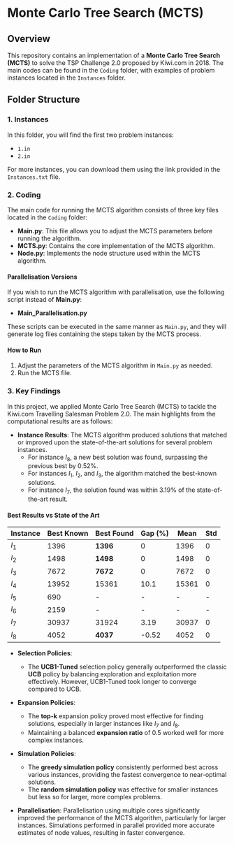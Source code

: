# Monte Carlo Tree Search (MCTS)

## Overview

This repository contains an implementation of a **Monte Carlo Tree Search (MCTS)** to solve the TSP Challenge 2.0 proposed by Kiwi.com in 2018. The main codes can be found in the `Coding` folder, with examples of problem instances located in the `Instances` folder.

## Folder Structure

### 1. Instances

In this folder, you will find the first two problem instances:

- `1.in`
- `2.in`

For more instances, you can download them using the link provided in the `Instances.txt` file.

### 2. Coding

The main code for running the MCTS algorithm consists of three key files located in the `Coding` folder:

- **Main.py**: This file allows you to adjust the MCTS parameters before running the algorithm.
- **MCTS.py**: Contains the core implementation of the MCTS algorithm.
- **Node.py**: Implements the node structure used within the MCTS algorithm.

#### Parallelisation Versions

If you wish to run the MCTS algorithm with parallelisation, use the following script instead of **Main.py**:

- **Main_Parallelisation.py**

These scripts can be executed in the same manner as `Main.py`, and they will generate log files containing the steps taken by the MCTS process.

#### How to Run

1. Adjust the parameters of the MCTS algorithm in `Main.py` as needed.
2. Run the MCTS file.

### 3. Key Findings

In this project, we applied Monte Carlo Tree Search (MCTS) to tackle the Kiwi.com Travelling Salesman Problem 2.0. The main highlights from the computational results are as follows:

- **Instance Results**: The MCTS algorithm produced solutions that matched or improved upon the state-of-the-art solutions for several problem instances.
  - For instance $I_8$, a new best solution was found, surpassing the previous best by 0.52%.
  - For instances $I_1$, $I_2$, and $I_3$, the algorithm matched the best-known solutions.
  - For instance $I_7$, the solution found was within 3.19% of the state-of-the-art result.

#### Best Results vs State of the Art

| Instance | Best Known | Best Found | Gap (%) | Mean  | Std |
| -------- | ---------- | ---------- | ------- | ----- | --- |
| $I_1$    | 1396       | **1396**   | 0       | 1396  | 0   |
| $I_2$    | 1498       | **1498**   | 0       | 1498  | 0   |
| $I_3$    | 7672       | **7672**   | 0       | 7672  | 0   |
| $I_4$    | 13952      | 15361      | 10.1    | 15361 | 0   |
| $I_5$    | 690        | -          | -       | -     | -   |
| $I_6$    | 2159       | -          | -       | -     | -   |
| $I_7$    | 30937      | 31924      | 3.19    | 30937 | 0   |
| $I_8$    | 4052       | **4037**   | -0.52   | 4052  | 0   |

- **Selection Policies**:
  - The **UCB1-Tuned** selection policy generally outperformed the classic **UCB** policy by balancing exploration and exploitation more effectively. However, UCB1-Tuned took longer to converge compared to UCB.
- **Expansion Policies**:

  - The **top-k** expansion policy proved most effective for finding solutions, especially in larger instances like $I_7$ and $I_8$.
  - Maintaining a balanced **expansion ratio** of 0.5 worked well for more complex instances.

- **Simulation Policies**:

  - The **greedy simulation policy** consistently performed best across various instances, providing the fastest convergence to near-optimal solutions.
  - The **random simulation policy** was effective for smaller instances but less so for larger, more complex problems.

- **Parallelisation**: Parallelisation using multiple cores significantly improved the performance of the MCTS algorithm, particularly for larger instances. Simulations performed in parallel provided more accurate estimates of node values, resulting in faster convergence.
